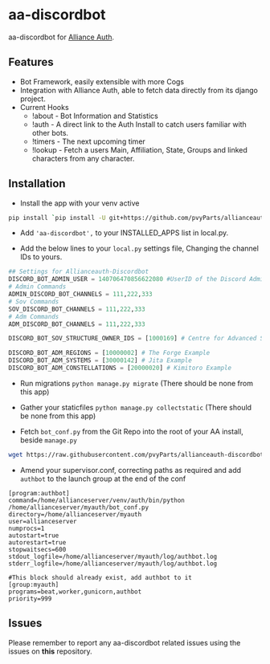 # aa-discordbot

aa-discordbot for [Alliance Auth](https://gitlab.com/allianceauth/allianceauth).

## Features

* Bot Framework, easily extensible with more Cogs
* Integration with Alliance Auth, able to fetch data directly from its django project.
* Current Hooks
  * !about - Bot Information and Statistics
  * !auth - A direct link to the Auth Install to catch users familiar with other bots.
  * !timers - The next upcoming timer
  * !lookup - Fetch a users Main, Affiliation, State, Groups and linked characters from any character.

## Installation

* Install the app with your venv active

```bash
pip install `pip install -U git+https://github.com/pvyParts/allianceauth-discordbot.git`
```

* Add `'aa-discordbot',` to your INSTALLED_APPS list in local.py.

* Add the below lines to your `local.py` settings file, Changing the channel IDs to yours.

 ```python
## Settings for Allianceauth-Discordbot
DISCORD_BOT_ADMIN_USER = 140706470856622080 #UserID of the Discord Admin, used for superadmin stuff
# Admin Commands
ADMIN_DISCORD_BOT_CHANNELS = 111,222,333
# Sov Commands
SOV_DISCORD_BOT_CHANNELS = 111,222,333
# Adm Commands
ADM_DISCORD_BOT_CHANNELS = 111,222,333

DISCORD_BOT_SOV_STRUCTURE_OWNER_IDS = [1000169] # Centre for Advanced Studies example

DISCORD_BOT_ADM_REGIONS = [10000002] # The Forge Example
DISCORD_BOT_ADM_SYSTEMS = [30000142] # Jita Example
DISCORD_BOT_ADM_CONSTELLATIONS = [20000020] # Kimitoro Example
```

* Run migrations `python manage.py migrate` (There should be none from this app)
* Gather your staticfiles `python manage.py collectstatic` (There should be none from this app)

* Fetch `bot_conf.py` from the Git Repo into the root of your AA install, beside `manage.py`

```bash
wget https://raw.githubusercontent.com/pvyParts/allianceauth-discordbot/master/bot_conf.py
```

* Amend your supervisor.conf, correcting paths as required and add `authbot` to the launch group at the end of the conf

```
[program:authbot]
command=/home/allianceserver/venv/auth/bin/python /home/allianceserver/myauth/bot_conf.py
directory=/home/allianceserver/myauth
user=allianceserver
numprocs=1
autostart=true
autorestart=true
stopwaitsecs=600
stdout_logfile=/home/allianceserver/myauth/log/authbot.log
stderr_logfile=/home/allianceserver/myauth/log/authbot.log
```

```
#This block should already exist, add authbot to it
[group:myauth]
programs=beat,worker,gunicorn,authbot
priority=999
```


## Issues

Please remember to report any aa-discordbot related issues using the issues on **this** repository.
